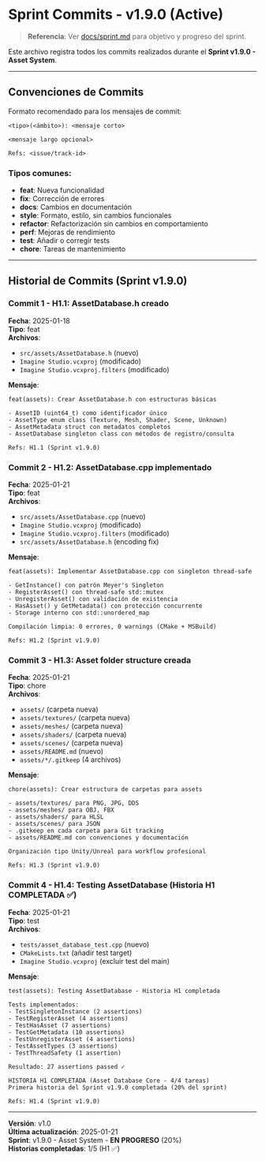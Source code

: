 ﻿# Sprint Commits - v1.9.0 (Active)

> **Referencia**: Ver [docs/sprint.md](sprint.md) para objetivo y progreso del sprint.

Este archivo registra todos los commits realizados durante el **Sprint v1.9.0 - Asset System**.

---

## Convenciones de Commits

Formato recomendado para los mensajes de commit:

```
<tipo>(<ámbito>): <mensaje corto>

<mensaje largo opcional>

Refs: <issue/track-id>
```

### Tipos comunes:
- **feat**: Nueva funcionalidad
- **fix**: Corrección de errores
- **docs**: Cambios en documentación
- **style**: Formato, estilo, sin cambios funcionales
- **refactor**: Refactorización sin cambios en comportamiento
- **perf**: Mejoras de rendimiento
- **test**: Añadir o corregir tests
- **chore**: Tareas de mantenimiento

---

## Historial de Commits (Sprint v1.9.0)

### Commit 1 - H1.1: AssetDatabase.h creado
**Fecha**: 2025-01-18  
**Tipo**: feat  
**Archivos**:
- `src/assets/AssetDatabase.h` (nuevo)
- `Imagine Studio.vcxproj` (modificado)
- `Imagine Studio.vcxproj.filters` (modificado)

**Mensaje**:
```
feat(assets): Crear AssetDatabase.h con estructuras básicas

- AssetID (uint64_t) como identificador único
- AssetType enum class (Texture, Mesh, Shader, Scene, Unknown)
- AssetMetadata struct con metadatos completos
- AssetDatabase singleton class con métodos de registro/consulta

Refs: H1.1 (Sprint v1.9.0)
```

### Commit 2 - H1.2: AssetDatabase.cpp implementado
**Fecha**: 2025-01-21  
**Tipo**: feat  
**Archivos**:
- `src/assets/AssetDatabase.cpp` (nuevo)
- `Imagine Studio.vcxproj` (modificado)
- `Imagine Studio.vcxproj.filters` (modificado)
- `src/assets/AssetDatabase.h` (encoding fix)

**Mensaje**:
```
feat(assets): Implementar AssetDatabase.cpp con singleton thread-safe

- GetInstance() con patrón Meyer's Singleton
- RegisterAsset() con thread-safe std::mutex
- UnregisterAsset() con validación de existencia
- HasAsset() y GetMetadata() con protección concurrente
- Storage interno con std::unordered_map

Compilación limpia: 0 errores, 0 warnings (CMake + MSBuild)

Refs: H1.2 (Sprint v1.9.0)
```

### Commit 3 - H1.3: Asset folder structure creada
**Fecha**: 2025-01-21  
**Tipo**: chore  
**Archivos**:
- `assets/` (carpeta nueva)
- `assets/textures/` (carpeta nueva)
- `assets/meshes/` (carpeta nueva)
- `assets/shaders/` (carpeta nueva)
- `assets/scenes/` (carpeta nueva)
- `assets/README.md` (nuevo)
- `assets/*/.gitkeep` (4 archivos)

**Mensaje**:
```
chore(assets): Crear estructura de carpetas para assets

- assets/textures/ para PNG, JPG, DDS
- assets/meshes/ para OBJ, FBX
- assets/shaders/ para HLSL
- assets/scenes/ para JSON
- .gitkeep en cada carpeta para Git tracking
- assets/README.md con convenciones y documentación

Organización tipo Unity/Unreal para workflow profesional

Refs: H1.3 (Sprint v1.9.0)
```

### Commit 4 - H1.4: Testing AssetDatabase (Historia H1 COMPLETADA ✅)
**Fecha**: 2025-01-21  
**Tipo**: test  
**Archivos**:
- `tests/asset_database_test.cpp` (nuevo)
- `CMakeLists.txt` (añadir test target)
- `Imagine Studio.vcxproj` (excluir test del main)

**Mensaje**:
```
test(assets): Testing AssetDatabase - Historia H1 completada

Tests implementados:
- TestSingletonInstance (2 assertions)
- TestRegisterAsset (4 assertions)
- TestHasAsset (7 assertions)
- TestGetMetadata (10 assertions)
- TestUnregisterAsset (4 assertions)
- TestAssetTypes (3 assertions)
- TestThreadSafety (1 assertion)

Resultado: 27 assertions passed ✓

HISTORIA H1 COMPLETADA (Asset Database Core - 4/4 tareas)
Primera historia del Sprint v1.9.0 completada (20% del sprint)

Refs: H1.4 (Sprint v1.9.0)
```

---

**Versión**: v1.0  
**Última actualización**: 2025-01-21  
**Sprint**: v1.9.0 - Asset System - **EN PROGRESO** (20%)  
**Historias completadas**: 1/5 (H1 ✅)
